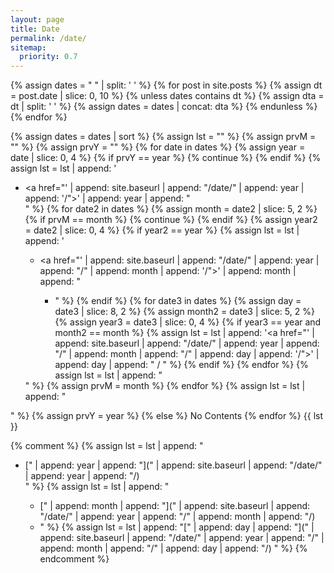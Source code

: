 ```yaml
---
layout: page
title: Date
permalink: /date/
sitemap:
  priority: 0.7
---
```

{% assign dates = " " | split: ' ' %}
{% for post in site.posts %}
	{% assign dt = post.date | slice: 0, 10 %}
	{% unless dates contains dt %}
		{% assign dta = dt | split: ' ' %}
		{% assign dates = dates | concat: dta %}
	{% endunless %}
{% endfor %}

{% assign dates = dates | sort %}
{% assign lst = "" %}
{% assign prvM = "" %}
{% assign prvY = "" %}
{% for date in dates %}
	{% assign year = date | slice: 0, 4 %}
	{% if prvY == year %}
		{% continue %}
	{% endif %}
	{% assign lst = lst | append: '<ul><li><a href="' | append: site.baseurl | append: "/date/" | append: year | append: '/">' | append: year | append: "</a></li>" %}
	{% for date2 in dates %}
		{% assign month = date2 | slice: 5, 2 %}
		{% if prvM == month %}
			{% continue %}
		{% endif %}
		{% assign year2 = date2 | slice: 0, 4 %}
		{% if year2 == year %}
			{% assign lst = lst | append: '<ul><li><a href="' | append: site.baseurl | append: "/date/" | append: year  | append: "/" | append: month | append: '/">' | append: month | append: "</a></li><ul><li>" %}
		{% endif %}
		{% for date3 in dates %}
			{% assign day = date3 | slice: 8, 2 %}
			{% assign month2 = date3 | slice: 5, 2 %}
			{% assign year3 = date3 | slice: 0, 4 %}
			{% if year3 == year and month2 == month %}
				{% assign lst = lst | append: '<a href="' | append: site.baseurl | append: "/date/" | append: year  | append: "/" | append: month | append: "/" | append: day | append: '/">' | append: day | append: "</a> / " %}
			{% endif %}
		{% endfor %}
		{% assign lst = lst | append: "</li></ul></ul>" %}
		{% assign prvM = month %}
	{% endfor %}
	{% assign lst = lst | append: "</ul>" %}
	{% assign prvY = year %}
{% else %}
	No Contents
{% endfor %}
{{ lst }}

{% comment %}
	{% assign lst = lst | append: "<ul><li>[" | append: year | append: "](" | append: site.baseurl | append: "/date/" | append: year | append: "/)</li>" %}
			{% assign lst = lst | append: "<ul><li>[" | append: month | append: "](" | append: site.baseurl | append: "/date/" | append: year | append: "/" | append: month | append: "/)</li><li>" %}
				{% assign lst = lst | append: "[" | append: day | append: "](" | append: site.baseurl | append: "/date/" | append: year | append: "/" | append: month | append: "/" | append: day | append: "/) " %}
{% endcomment %}
